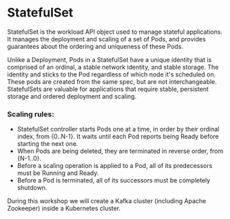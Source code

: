 # StatefulSet

StatefulSet is the workload API object used to manage stateful applications. It manages the deployment and scaling of a set of Pods, and provides guarantees about the ordering and uniqueness of these Pods.

Unlike a Deployment, Pods in a StatefulSet have a unique identity that is comprised of an ordinal, a stable network identity, and stable storage.  The identity and sticks to the Pod regardless of which node it's scheduled on. These pods are created from the same spec, but are not interchangeable. StatefulSets are valuable for applications that require stable, persistent storage and ordered deployment and scaling.

### Scaling rules:

- StatefulSet controller starts Pods one at a time, in order by their ordinal index, from {0..N-1}. It waits until each Pod reports being Ready before starting the next one. 
- When Pods are being deleted, they are terminated in reverse order, from {N-1..0}.
- Before a scaling operation is applied to a Pod, all of its predecessors must be Running and Ready.
- Before a Pod is terminated, all of its successors must be completely shutdown.



During this workshop we will create a Kafka cluster (including Apache Zookeeper) inside a Kubernetes cluster.

